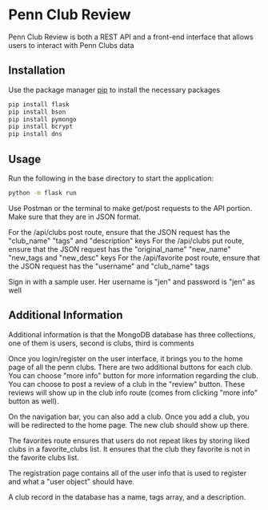 # Penn Club Review

Penn Club Review is both a REST API and a front-end interface that allows users to interact with Penn Clubs data

## Installation

Use the package manager [pip](https://pip.pypa.io/en/stable/) to install the necessary packages

```bash
pip install flask
pip install bson
pip install pymongo
pip install bcrypt
pip install dns
```

## Usage
Run the following in the base directory to start the application:

```bash
python -m flask run
```
Use Postman or the terminal to make get/post requests to the API portion. Make sure that they are in JSON format. 

For the /api/clubs post route, ensure that the JSON request has the "club_name" "tags" and "description" keys
For the /api/clubs put route, ensure that the JSON request has the "original_name" "new_name" "new_tags and "new_desc" keys
For the /api/favorite post route, ensure that the JSON request has the "username" and "club_name" tags

Sign in with a sample user. Her username is "jen" and password is "jen" as well

## Additional Information

Additional information is that the MongoDB database has three collections, one of them is users, second is clubs, third is comments

Once you login/register on the user interface, it brings you to the home page of all the penn clubs. There are two additional buttons for each club. You can choose "more info" button for more information regarding the club. You can choose to post a review of a club
in the "review" button. These reviews will show up in the club info route (comes from clicking "more info" button as well).

On the navigation bar, you can also add a club. Once you add a club, you will be redirected to the home page. The new club should show up there. 

The favorites route ensures that users do not repeat likes by storing liked clubs in a favorite_clubs list. It ensures that the club 
they favorite is not in the favorite clubs list. 

The registration page contains all of the user info that is used to register and what a "user object" should have.

A club record in the database has a name, tags array, and a description.

